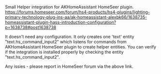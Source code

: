 Small Helper integration for AKHomeAssistant HomeSeer plugin.
https://forums.homeseer.com/forum/hs4-products/hs4-plugins/lighting-primary-technology-plug-ins-aa/ak-homeassistant-alexbk66/1638735-homeassistant-plugin-hass-introduction-configuration?p=1638738#post1638738

It doesn't need any configuration.  It only creates one 'text' entity "text.hs_command_input2" which listens for commands from AKHomeAssistant HomeSeer plugin to create helper entities.  You can verify if the integration is installed properly by checking the entity "text.hs_command_input2".

Any issies - please report in HomeSeer forum via the above link.
